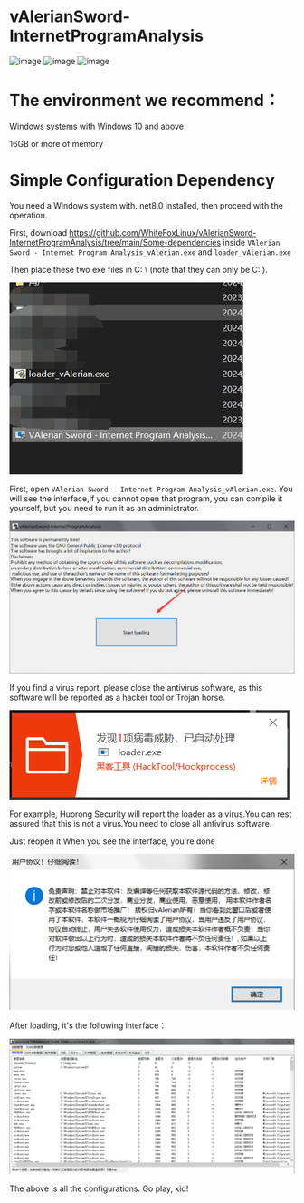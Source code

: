 # vAlerianSword-InternetProgramAnalysis

![image](https://img.shields.io/badge/Windows-tool-blue)
![image](https://img.shields.io/badge/Windows-vAlerian-gree)
![image](https://img.shields.io/badge/Windows-Process_management-blue)

# The environment we recommend：
Windows systems with Windows 10 and above

16GB or more of memory

# Simple Configuration Dependency

You need a Windows system with. net8.0 installed, then proceed with the operation.

First, download https://github.com/WhiteFoxLinux/vAlerianSword-InternetProgramAnalysis/tree/main/Some-dependencies inside `VAlerian Sword - Internet Program Analysis_vAlerian.exe` and `loader_vAlerian.exe`

Then place these two exe files in C: \ (note that they can only be C: \).

![image](https://github.com/WhiteFoxLinux/vAlerianSword-InternetProgramAnalysis/blob/main/png/a.png)

First, open `VAlerian Sword - Internet Program Analysis_vAlerian.exe`. You will see the interface,If you cannot open that program, you can compile it yourself, but you need to run it as an administrator.

![image](https://github.com/WhiteFoxLinux/vAlerianSword-InternetProgramAnalysis/blob/main/png/b.png)

If you find a virus report, please close the antivirus software, as this software will be reported as a hacker tool or Trojan horse.

![image](https://github.com/WhiteFoxLinux/vAlerianSword-InternetProgramAnalysis/blob/main/png/c.png)

For example, Huorong Security will report the loader as a virus.You can rest assured that this is not a virus.You need to close all antivirus software.

Just reopen it.When you see the interface, you're done

![image](https://github.com/WhiteFoxLinux/vAlerianSword-InternetProgramAnalysis/blob/main/png/d.png)

After loading, it's the following interface：

![image](https://github.com/WhiteFoxLinux/vAlerianSword-InternetProgramAnalysis/blob/main/png/e.png)

The above is all the configurations. Go play, kid!
